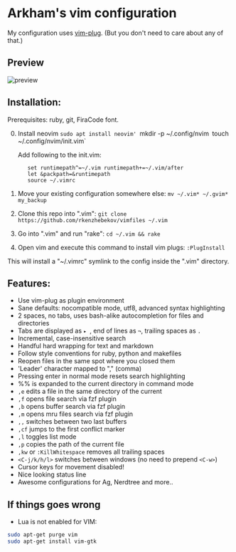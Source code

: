 Arkham's vim configuration
==========================

My configuration uses [vim-plug](https://github.com/junegunn/vim-plug).
(But you don't need to care about any of that.)

## Preview

![preview](./images/preview.png)

## Installation:

Prerequisites: ruby, git, FiraCode font.

0. Install neovim 
   `sudo apt install neovim'
   `mkdir -p ~/.config/nvim`
   `touch ~/.config/nvim/init.vim`

   Add following to the init.vim:
   ```
      set runtimepath^=~/.vim runtimepath+=~/.vim/after
      let &packpath=&runtimepath
      source ~/.vimrc
   ```

1. Move your existing configuration somewhere else:
   `mv ~/.vim* ~/.gvim* my_backup`
2. Clone this repo into ".vim":
   `git clone https://github.com/rkenzhebekov/vimfiles ~/.vim`
3. Go into ".vim" and run "rake":
   `cd ~/.vim && rake`
4. Open vim and execute this command to install vim plugs:
  `:PlugInstall`

This will install a "~/.vimrc" symlink to the config inside the ".vim" directory.

## Features:

- Use vim-plug as plugin environment
- Sane defaults: nocompatible mode, utf8, advanced syntax highlighting
- 2 spaces, no tabs, uses bash-alike autocompletion for files and directories
- Tabs are displayed as `▸ `, end of lines as `¬`, trailing spaces as `.`
- Incremental, case-insensitive search
- Handful hard wrapping for text and markdown
- Follow style conventions for ruby, python and makefiles
- Reopen files in the same spot where you closed them
- 'Leader' character mapped to "," (comma)
- Pressing enter in normal mode resets search highlighting
- %% is expanded to the current directory in command mode
- `,e` edits a file in the same directory of the current
- `,f` opens file search via fzf plugin
- `,b` opens buffer search via fzf plugin
- `,m` opens mru files search via fzf plugin
- `,,` switches between two last buffers
- `,cf` jumps to the first conflict marker
- `,l` toggles list mode
- `,p` copies the path of the current file
- `,kw` or `:KillWhitespace` removes all trailing spaces
- `<C-j/k/h/l>` switches between windows (no need to prepend `<C-w>`)
- Cursor keys for movement disabled!
- Nice looking status line
- Awesome configurations for Ag, Nerdtree and more..

## If things goes wrong
 - Lua is not enabled for VIM: 
  ```bash
  sudo apt-get purge vim
  sudo apt-get install vim-gtk
  ```

